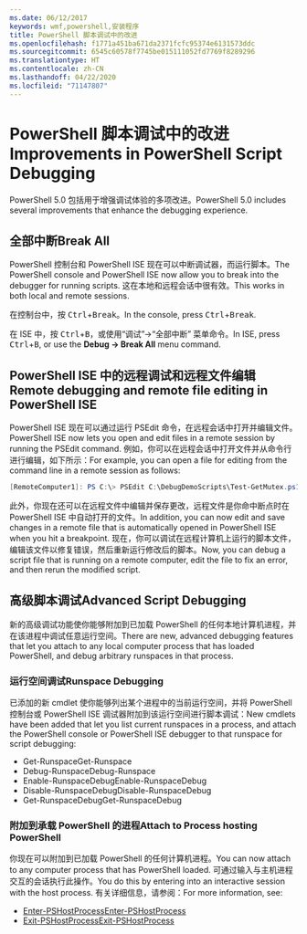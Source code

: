 ```yaml
---
ms.date: 06/12/2017
keywords: wmf,powershell,安装程序
title: PowerShell 脚本调试中的改进
ms.openlocfilehash: f1771a451ba671da2371fcfc95374e6131573ddc
ms.sourcegitcommit: 6545c60578f7745be015111052fd7769f8289296
ms.translationtype: HT
ms.contentlocale: zh-CN
ms.lasthandoff: 04/22/2020
ms.locfileid: "71147807"
---
```

# <a name="improvements-in-powershell-script-debugging"></a><span data-ttu-id="6b021-103">PowerShell 脚本调试中的改进</span><span class="sxs-lookup"><span data-stu-id="6b021-103">Improvements in PowerShell Script Debugging</span></span>

<span data-ttu-id="6b021-104">PowerShell 5.0 包括用于增强调试体验的多项改进。</span><span class="sxs-lookup"><span data-stu-id="6b021-104">PowerShell 5.0 includes several improvements that enhance the debugging experience.</span></span>

## <a name="break-all"></a><span data-ttu-id="6b021-105">全部中断</span><span class="sxs-lookup"><span data-stu-id="6b021-105">Break All</span></span>

<span data-ttu-id="6b021-106">PowerShell 控制台和 PowerShell ISE 现在可以中断调试器，而运行脚本。</span><span class="sxs-lookup"><span data-stu-id="6b021-106">The PowerShell console and PowerShell ISE now allow you to break into the debugger for running scripts.</span></span> <span data-ttu-id="6b021-107">这在本地和远程会话中很有效。</span><span class="sxs-lookup"><span data-stu-id="6b021-107">This works in both local and remote sessions.</span></span>

<span data-ttu-id="6b021-108">在控制台中，按 <kbd>Ctrl</kbd>+<kbd>Break</kbd>。</span><span class="sxs-lookup"><span data-stu-id="6b021-108">In the console, press <kbd>Ctrl</kbd>+<kbd>Break</kbd>.</span></span>

<span data-ttu-id="6b021-109">在 ISE 中，按 <kbd>Ctrl</kbd>+<kbd>B</kbd>，或使用“调试”->“全部中断”  菜单命令。</span><span class="sxs-lookup"><span data-stu-id="6b021-109">In ISE, press <kbd>Ctrl</kbd>+<kbd>B</kbd>, or use the **Debug -> Break All** menu command.</span></span>

## <a name="remote-debugging-and-remote-file-editing-in-powershell-ise"></a><span data-ttu-id="6b021-110">PowerShell ISE 中的远程调试和远程文件编辑</span><span class="sxs-lookup"><span data-stu-id="6b021-110">Remote debugging and remote file editing in PowerShell ISE</span></span>

<span data-ttu-id="6b021-111">PowerShell ISE 现在可以通过运行 PSEdit 命令，在远程会话中打开并编辑文件。</span><span class="sxs-lookup"><span data-stu-id="6b021-111">PowerShell ISE now lets you open and edit files in a remote session by running the PSEdit command.</span></span>
<span data-ttu-id="6b021-112">例如，你可以在远程会话中打开文件并从命令行进行编辑，如下所示：</span><span class="sxs-lookup"><span data-stu-id="6b021-112">For example, you can open a file for editing from the command line in a remote session as follows:</span></span>

```powershell
[RemoteComputer1]: PS C:\> PSEdit C:\DebugDemoScripts\Test-GetMutex.ps1
```

<span data-ttu-id="6b021-113">此外，你现在还可以在远程文件中编辑并保存更改，远程文件是你命中断点时在 PowerShell ISE 中自动打开的文件。</span><span class="sxs-lookup"><span data-stu-id="6b021-113">In addition, you can now edit and save changes in a remote file that is automatically opened in PowerShell ISE when you hit a breakpoint.</span></span> <span data-ttu-id="6b021-114">现在，你可以调试在远程计算机上运行的脚本文件，编辑该文件以修复错误，然后重新运行修改后的脚本。</span><span class="sxs-lookup"><span data-stu-id="6b021-114">Now, you can debug a script file that is running on a remote computer, edit the file to fix an error, and then rerun the modified script.</span></span>

## <a name="advanced-script-debugging"></a><span data-ttu-id="6b021-115">高级脚本调试</span><span class="sxs-lookup"><span data-stu-id="6b021-115">Advanced Script Debugging</span></span>

<span data-ttu-id="6b021-116">新的高级调试功能使你能够附加到已加载 PowerShell 的任何本地计算机进程，并在该进程中调试任意运行空间。</span><span class="sxs-lookup"><span data-stu-id="6b021-116">There are new, advanced debugging features that let you attach to any local computer process that has loaded PowerShell, and debug arbitrary runspaces in that process.</span></span>

### <a name="runspace-debugging"></a><span data-ttu-id="6b021-117">运行空间调试</span><span class="sxs-lookup"><span data-stu-id="6b021-117">Runspace Debugging</span></span>

<span data-ttu-id="6b021-118">已添加的新 cmdlet 使你能够列出某个进程中的当前运行空间，并将 PowerShell 控制台或 PowerShell ISE 调试器附加到该运行空间进行脚本调试：</span><span class="sxs-lookup"><span data-stu-id="6b021-118">New cmdlets have been added that let you list current runspaces in a process, and attach the PowerShell console or PowerShell ISE debugger to that runspace for script debugging:</span></span>

- <span data-ttu-id="6b021-119">Get-Runspace</span><span class="sxs-lookup"><span data-stu-id="6b021-119">Get-Runspace</span></span>
- <span data-ttu-id="6b021-120">Debug-Runspace</span><span class="sxs-lookup"><span data-stu-id="6b021-120">Debug-Runspace</span></span>
- <span data-ttu-id="6b021-121">Enable-RunspaceDebug</span><span class="sxs-lookup"><span data-stu-id="6b021-121">Enable-RunspaceDebug</span></span>
- <span data-ttu-id="6b021-122">Disable-RunspaceDebug</span><span class="sxs-lookup"><span data-stu-id="6b021-122">Disable-RunspaceDebug</span></span>
- <span data-ttu-id="6b021-123">Get-RunspaceDebug</span><span class="sxs-lookup"><span data-stu-id="6b021-123">Get-RunspaceDebug</span></span>

### <a name="attach-to-process-hosting-powershell"></a><span data-ttu-id="6b021-124">附加到承载 PowerShell 的进程</span><span class="sxs-lookup"><span data-stu-id="6b021-124">Attach to Process hosting PowerShell</span></span>

<span data-ttu-id="6b021-125">你现在可以附加到已加载 PowerShell 的任何计算机进程。</span><span class="sxs-lookup"><span data-stu-id="6b021-125">You can now attach to any computer process that has PowerShell loaded.</span></span> <span data-ttu-id="6b021-126">可通过输入与主机进程交互的会话执行此操作。</span><span class="sxs-lookup"><span data-stu-id="6b021-126">You do this by entering into an interactive session with the host process.</span></span> <span data-ttu-id="6b021-127">有关详细信息，请参阅：</span><span class="sxs-lookup"><span data-stu-id="6b021-127">For more information, see:</span></span>

- [<span data-ttu-id="6b021-128">Enter-PSHostProcess</span><span class="sxs-lookup"><span data-stu-id="6b021-128">Enter-PSHostProcess</span></span>](/powershell/module/Microsoft.PowerShell.Core/Enter-PSHostProcess)
- [<span data-ttu-id="6b021-129">Exit-PSHostProcess</span><span class="sxs-lookup"><span data-stu-id="6b021-129">Exit-PSHostProcess</span></span>](/powershell/module/Microsoft.PowerShell.Core/Exit-PSHostProcess)
